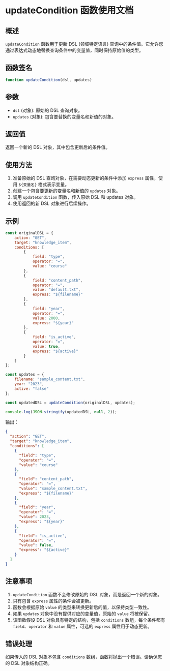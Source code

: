 # updateCondition 函数使用文档

## 概述

`updateCondition` 函数用于更新 DSL (领域特定语言) 查询中的条件值。它允许您通过表达式动态地替换查询条件中的变量值，同时保持原始值的类型。

## 函数签名

```javascript
function updateCondition(dsl, updates)
```

## 参数

- `dsl` (对象): 原始的 DSL 查询对象。
- `updates` (对象): 包含要替换的变量名和新值的对象。

## 返回值

返回一个新的 DSL 对象，其中包含更新后的条件值。

## 使用方法

1. 准备原始的 DSL 查询对象，在需要动态更新的条件中添加 `express` 属性，使用 `${变量名}` 格式表示变量。
2. 创建一个包含要更新的变量名和新值的 `updates` 对象。
3. 调用 `updateCondition` 函数，传入原始 DSL 和 updates 对象。
4. 使用返回的新 DSL 对象进行后续操作。

## 示例

```javascript
const originalDSL = {
    action: "GET",
    target: "knowledge_item",
    conditions: [
        {
            field: "type",
            operator: "=",
            value: "course"
        },
        {
            field: "content_path",
            operator: "=",
            value: "default.txt",
            express: "${filename}"
        },
        {
            field: "year",
            operator: "=",
            value: 2000,
            express: "${year}"
        },
        {
            field: "is_active",
            operator: "=",
            value: true,
            express: "${active}"
        }
    ]
};

const updates = {
    filename: "sample_content.txt",
    year: "2023",
    active: "false"
};

const updatedDSL = updateCondition(originalDSL, updates);

console.log(JSON.stringify(updatedDSL, null, 2));
```

输出：

```json
{
  "action": "GET",
  "target": "knowledge_item",
  "conditions": [
    {
      "field": "type",
      "operator": "=",
      "value": "course"
    },
    {
      "field": "content_path",
      "operator": "=",
      "value": "sample_content.txt",
      "express": "${filename}"
    },
    {
      "field": "year",
      "operator": "=",
      "value": 2023,
      "express": "${year}"
    },
    {
      "field": "is_active",
      "operator": "=",
      "value": false,
      "express": "${active}"
    }
  ]
}
```

## 注意事项

1. `updateCondition` 函数不会修改原始的 DSL 对象，而是返回一个新的对象。
2. 只有包含 `express` 属性的条件会被更新。
3. 函数会根据原始 `value` 的类型来转换更新后的值，以保持类型一致性。
4. 如果 `updates` 对象中没有提供对应的变量值，原始的 `value` 将被保留。
5. 该函数假设 DSL 对象具有特定的结构，包括 `conditions` 数组，每个条件都有 `field`、`operator` 和 `value` 属性，可选的 `express` 属性用于动态更新。

## 错误处理

如果传入的 DSL 对象不包含 `conditions` 数组，函数将抛出一个错误。请确保您的 DSL 对象结构正确。